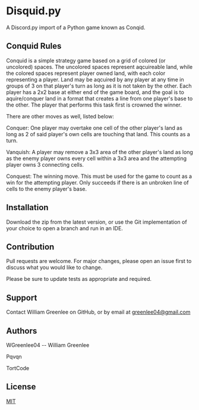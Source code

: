 # Disquid.py
A Discord.py import of a Python game known as Conqid.

## Conquid Rules
Conquid is a simple strategy game based on a grid of colored (or uncolored) spaces. The uncolored spaces represent aqcuireable land, 
while the colored spaces represent player owned land, with each color representing a player.
Land may be aqcuired by any player at any time in groups of 3 on that player's turn as long as it is not taken by the other. 
Each player has a 2x2 base at either end of the game board, and the goal is to aquire/conquer land in a format that creates 
a line from one player's base to the other. The player that performs this task first is crowned the winner.

There are other moves as well, listed below:

Conquer: One player may overtake one cell of the other player's land as long as 2 of said player's own cells are touching that land. This counts as a turn.

Vanquish: A player may remove a 3x3 area of the other player's land as long as the enemy player owns every cell within a 3x3 area and the attempting player 
owns 3 connecting cells.

Conquest: The winning move. This must be used for the game to count as a win for the attempting player. Only succeeds if there is an unbroken line of cells
to the enemy player's base.

## Installation

Download the zip from the latest version, or use the Git implementation of your choice to open a branch and run in an IDE.

## Contribution

Pull requests are welcome. For major changes, please open an issue first to discuss what you would like to change.

Please be sure to update tests as appropriate and required.

## Support

Contact William Greenlee on GitHub, or by email at greenlee04@gmail.com

## Authors

WGreenlee04 -- William Greenlee

Pqvqn

TortCode

## License
[MIT](https://choosealicense.com/licenses/mit/)
